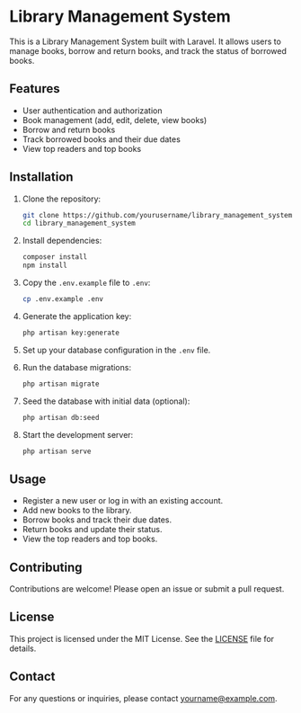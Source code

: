 # Library Management System

This is a Library Management System built with Laravel. It allows users to manage books, borrow and return books, and track the status of borrowed books.

## Features

- User authentication and authorization
- Book management (add, edit, delete, view books)
- Borrow and return books
- Track borrowed books and their due dates
- View top readers and top books

## Installation

1. Clone the repository:

    ```bash
    git clone https://github.com/yourusername/library_management_system.git
    cd library_management_system
    ```

2. Install dependencies:

    ```bash
    composer install
    npm install
    ```

3. Copy the `.env.example` file to `.env`:

    ```bash
    cp .env.example .env
    ```

4. Generate the application key:

    ```bash
    php artisan key:generate
    ```

5. Set up your database configuration in the `.env` file.

6. Run the database migrations:

    ```bash
    php artisan migrate
    ```

7. Seed the database with initial data (optional):

    ```bash
    php artisan db:seed
    ```

8. Start the development server:

    ```bash
    php artisan serve
    ```

## Usage

- Register a new user or log in with an existing account.
- Add new books to the library.
- Borrow books and track their due dates.
- Return books and update their status.
- View the top readers and top books.

## Contributing

Contributions are welcome! Please open an issue or submit a pull request.

## License

This project is licensed under the MIT License. See the [LICENSE](LICENSE) file for details.

## Contact

For any questions or inquiries, please contact [yourname@example.com](mailto:yourname@example.com).